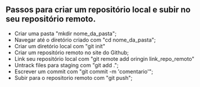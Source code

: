 ## Passos para criar um repositório local e subir no seu repositório remoto.
- Criar uma pasta "mkdir nome_da_pasta";
- Navegar até o diretório criado com "cd nome_da_pasta";
- Criar um diretório local com "git init"
- Criar um repositório remoto no site do Github;
- Link seu repositório local com "git remote add oringin link_repo_remoto"
- Untrack files para staging com "git add .";
- Escrever um commit com "git commit -m 'comentario'";
- Subir para o repositorio remoto com "git push";
